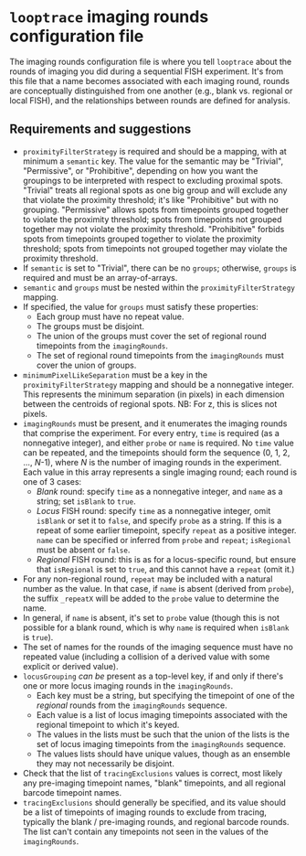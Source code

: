 # `looptrace` imaging rounds configuration file
The imaging rounds configuration file is where you tell `looptrace` about the rounds of imaging you did during a sequential FISH experiment.
It's from this file that a name becomes associated with each imaging round, rounds are conceptually distinguished from one another (e.g., blank vs. regional or local FISH), and the relationships between rounds are defined for analysis.

## Requirements and suggestions
* `proximityFilterStrategy` is required and should be a mapping, with at minimum a `semantic` key. The value for the semantic may be "Trivial", "Permissive", or "Prohibitive", depending on how you want the groupings to be interpreted with respect to excluding proximal spots. 
"Trivial" treats all regional spots as one big group and will exclude any that violate the proximity threshold; it's like "Prohibitive" but with no grouping.
"Permissive" allows spots from timepoints grouped together to violate the proximity threshold; spots from timepoints not grouped together may not violate the proximity threshold.
"Prohibitive" forbids spots from timepoints grouped together to violate the proximity threshold; spots from timepoints not grouped together may violate the proximity threshold.
* If `semantic` is set to "Trivial", there can be no `groups`; otherwise, `groups` is required and must be an array-of-arrays.
* `semantic` and `groups` must be nested within the `proximityFilterStrategy` mapping.
* If specified, the value for `groups` must satisfy these properties:
    * Each group must have no repeat value.
    * The groups must be disjoint.
    * The union of the groups must cover the set of regional round timepoints from the `imagingRounds`.
    * The set of regional round timepoints from the `imagingRounds` must cover the union of groups.
* `minimumPixelLikeSeparation` must be a key in the `proximityFilterStrategy` mapping and should be a nonnegative integer. 
This represents the minimum separation (in pixels) in each dimension between the centroids of regional spots. 
NB: For z, this is slices not pixels.
* `imagingRounds` must be present, and it enumerates the imaging rounds that comprise the experiment. 
For every entry, `time` is required (as a nonnegative integer), and either `probe` or `name` is required.
No `time` value can be repeated, and the timepoints should form the sequence (0, 1, 2, ..., *N*-1), where *N* is the number of imaging rounds in the experiment.
Each value in this array represents a single imaging round; each round is one of 3 cases:
    * _Blank_ round: specify `time` as a nonnegative integer, and `name` as a string; set `isBlank` to `true`.
    * _Locus_ FISH round: specify `time` as a nonnegative integer, omit `isBlank` or set it to `false`, and specify `probe` as a string. If this is a repeat of some earlier timepoint, specify `repeat` as a positive integer. `name` can be specified or inferred from `probe` and `repeat`; `isRegional` must be absent or `false`.
    * _Regional_ FISH round: this is as for a locus-specific round, but ensure that `isRegional` is set to `true`, and this cannot have a `repeat` (omit it.)
* For any non-regional round, `repeat` may be included with a natural number as the value. In that case, if `name` is absent (derived from `probe`), the suffix `_repeatX` will be added to the `probe` value to determine the name.
* In general, if `name` is absent, it's set to `probe` value (though this is not possible for a blank round, which is why `name` is required when `isBlank` is `true`).
* The set of names for the rounds of the imaging sequence must have no repeated value (including a collision of a derived value with some explicit or derived value).
* `locusGrouping` _can be_ present as a top-level key, if and only if there's one or more locus imaging rounds in the `imagingRounds`.
    * Each key must be a string, but specifying the timepoint of one of the _regional_ rounds from the `imagingRounds` sequence.
    * Each value is a list of locus imaging timepoints associated with the regional timepoint to which it's keyed.
    * The values in the lists must be such that the union of the lists is the set of locus imaging timepoints from the `imagingRounds` sequence.
    * The values lists should have unique values, though as an ensemble they may not necessarily be disjoint.
* Check that the list of `tracingExclusions` values is correct, most likely any pre-imaging timepoint names, "blank" timepoints, and all regional barcode timepoint names.
* `tracingExclusions` should generally be specified, and its value should be a list of timepoints of imaging rounds to exclude from tracing, typically the blank / pre-imaging rounds, and regional barcode rounds. The list can't contain any timepoints not seen in the values of the `imagingRounds`.
